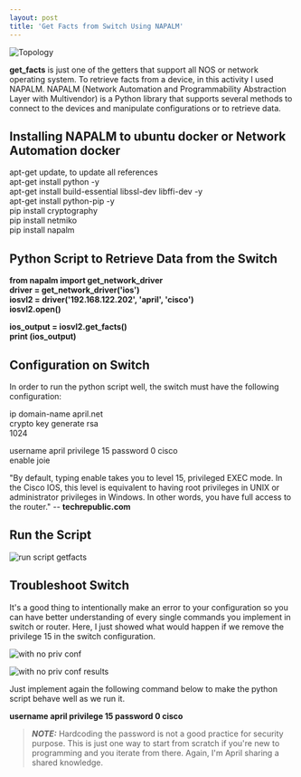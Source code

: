 ```yaml
---
layout: post
title: 'Get Facts from Switch Using NAPALM'
---
```


![Topology](https://raw.githubusercontent.com/fidelis24/img/master/2020-10-14-topology.png)


**get_facts** is just one of the getters that support all NOS or network operating system.
To retrieve facts from a device, in this activity I used NAPALM. NAPALM (Network Automation and Programmability Abstraction Layer with Multivendor) is a Python library that supports several methods to connect to the devices and manipulate configurations or to retrieve data. 


## Installing NAPALM to ubuntu docker or Network Automation docker

apt-get update, to update all references  
apt-get install python -y  
apt-get install build-essential libssl-dev libffi-dev -y  
apt-get install python-pip -y  
pip install cryptography  
pip install netmiko  
pip install napalm  



## Python Script to Retrieve Data from the Switch


**from napalm import get_network_driver**  
**driver = get_network_driver('ios')**  
**iosvl2 = driver('192.168.122.202', 'april', 'cisco')**  
**iosvl2.open()**  

**ios_output = iosvl2.get_facts()**  
**print (ios_output)**  


## Configuration on Switch

In order to run the python script well, the switch must have the following configuration:

ip domain-name april.net  
crypto key generate rsa  
1024  

username april privilege 15 password 0 cisco  
enable joie  

 "By default, typing enable takes you to level 15, privileged EXEC mode. In the Cisco IOS, this level is equivalent to having root privileges in UNIX or administrator privileges in Windows. In other words, you have full access to the router." -- **techrepublic.com**
 
## Run the Script 
 
 ![run script getfacts](https://raw.githubusercontent.com/fidelis24/img/master/2020-10-14-runscript.png)

## Troubleshoot Switch
It's a good thing to intentionally make an error to your configuration so you can have better understanding of every single commands you implement in switch or router. Here, I just showed what would happen if we remove the privilege 15 in the switch configuration. 

![with no priv conf](https://raw.githubusercontent.com/fidelis24/img/master/2020-10-14-withnopriv.png)

![with no priv conf results](https://raw.githubusercontent.com/fidelis24/img/master/2020-10-14-withnoprivresult.png)

Just implement again the following command below to make the python script behave well as we run it.

**username april privilege 15 password 0 cisco**




 
> **_NOTE:_**  Hardcoding the password is not a good practice for security purpose. This is just one way to start from scratch if you're new to programming and you iterate from there. Again, I'm April sharing a shared knowledge.

